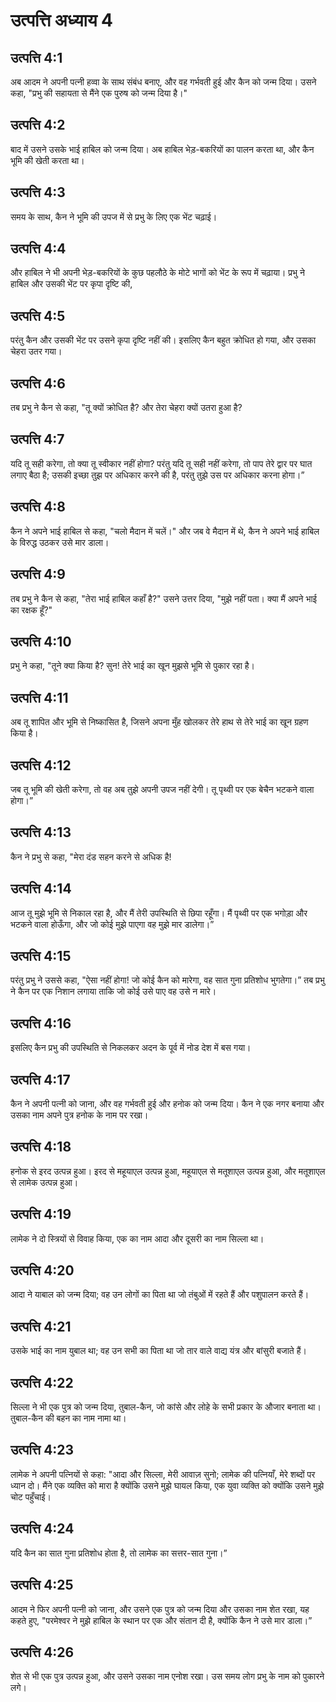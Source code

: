 # उत्पत्ति अध्याय 4

## उत्पत्ति 4:1
अब आदम ने अपनी पत्नी हव्वा के साथ संबंध बनाए, और वह गर्भवती हुई और कैन को जन्म दिया। उसने कहा, "प्रभु की सहायता से मैंने एक पुरुष को जन्म दिया है।"

## उत्पत्ति 4:2
बाद में उसने उसके भाई हाबिल को जन्म दिया। अब हाबिल भेड़-बकरियों का पालन करता था, और कैन भूमि की खेती करता था।

## उत्पत्ति 4:3
समय के साथ, कैन ने भूमि की उपज में से प्रभु के लिए एक भेंट चढ़ाई।

## उत्पत्ति 4:4
और हाबिल ने भी अपनी भेड़-बकरियों के कुछ पहलौठे के मोटे भागों को भेंट के रूप में चढ़ाया। प्रभु ने हाबिल और उसकी भेंट पर कृपा दृष्टि की,

## उत्पत्ति 4:5
परंतु कैन और उसकी भेंट पर उसने कृपा दृष्टि नहीं की। इसलिए कैन बहुत क्रोधित हो गया, और उसका चेहरा उतर गया।

## उत्पत्ति 4:6
तब प्रभु ने कैन से कहा, "तू क्यों क्रोधित है? और तेरा चेहरा क्यों उतरा हुआ है?

## उत्पत्ति 4:7
यदि तू सही करेगा, तो क्या तू स्वीकार नहीं होगा? परंतु यदि तू सही नहीं करेगा, तो पाप तेरे द्वार पर घात लगाए बैठा है; उसकी इच्छा तुझ पर अधिकार करने की है, परंतु तुझे उस पर अधिकार करना होगा।”

## उत्पत्ति 4:8
कैन ने अपने भाई हाबिल से कहा, "चलो मैदान में चलें।" और जब वे मैदान में थे, कैन ने अपने भाई हाबिल के विरुद्ध उठकर उसे मार डाला।

## उत्पत्ति 4:9
तब प्रभु ने कैन से कहा, "तेरा भाई हाबिल कहाँ है?" उसने उत्तर दिया, "मुझे नहीं पता। क्या मैं अपने भाई का रक्षक हूँ?"

## उत्पत्ति 4:10
प्रभु ने कहा, "तूने क्या किया है? सुन! तेरे भाई का खून मुझसे भूमि से पुकार रहा है।

## उत्पत्ति 4:11
अब तू शापित और भूमि से निष्कासित है, जिसने अपना मुँह खोलकर तेरे हाथ से तेरे भाई का खून ग्रहण किया है।

## उत्पत्ति 4:12
जब तू भूमि की खेती करेगा, तो वह अब तुझे अपनी उपज नहीं देगी। तू पृथ्वी पर एक बेचैन भटकने वाला होगा।”

## उत्पत्ति 4:13
कैन ने प्रभु से कहा, "मेरा दंड सहन करने से अधिक है!

## उत्पत्ति 4:14
आज तू मुझे भूमि से निकाल रहा है, और मैं तेरी उपस्थिति से छिपा रहूँगा। मैं पृथ्वी पर एक भगोड़ा और भटकने वाला होऊँगा, और जो कोई मुझे पाएगा वह मुझे मार डालेगा।”

## उत्पत्ति 4:15
परंतु प्रभु ने उससे कहा, "ऐसा नहीं होगा! जो कोई कैन को मारेगा, वह सात गुना प्रतिशोध भुगतेगा।” तब प्रभु ने कैन पर एक निशान लगाया ताकि जो कोई उसे पाए वह उसे न मारे।

## उत्पत्ति 4:16
इसलिए कैन प्रभु की उपस्थिति से निकलकर अदन के पूर्व में नोड देश में बस गया।

## उत्पत्ति 4:17
कैन ने अपनी पत्नी को जाना, और वह गर्भवती हुई और हनोक को जन्म दिया। कैन ने एक नगर बनाया और उसका नाम अपने पुत्र हनोक के नाम पर रखा।

## उत्पत्ति 4:18
हनोक से इरद उत्पन्न हुआ। इरद से महूयाएल उत्पन्न हुआ, महूयाएल से मतूशाएल उत्पन्न हुआ, और मतूशाएल से लामेक उत्पन्न हुआ।

## उत्पत्ति 4:19
लामेक ने दो स्त्रियों से विवाह किया, एक का नाम आदा और दूसरी का नाम सिल्ला था।

## उत्पत्ति 4:20
आदा ने याबाल को जन्म दिया; वह उन लोगों का पिता था जो तंबुओं में रहते हैं और पशुपालन करते हैं।

## उत्पत्ति 4:21
उसके भाई का नाम युबाल था; वह उन सभी का पिता था जो तार वाले वाद्य यंत्र और बांसुरी बजाते हैं।

## उत्पत्ति 4:22
सिल्ला ने भी एक पुत्र को जन्म दिया, तुबाल-कैन, जो कांसे और लोहे के सभी प्रकार के औजार बनाता था। तुबाल-कैन की बहन का नाम नामा था।

## उत्पत्ति 4:23
लामेक ने अपनी पत्नियों से कहा: "आदा और सिल्ला, मेरी आवाज़ सुनो; लामेक की पत्नियाँ, मेरे शब्दों पर ध्यान दो। मैंने एक व्यक्ति को मारा है क्योंकि उसने मुझे घायल किया, एक युवा व्यक्ति को क्योंकि उसने मुझे चोट पहुँचाई।

## उत्पत्ति 4:24
यदि कैन का सात गुना प्रतिशोध होता है, तो लामेक का सत्तर-सात गुना।”

## उत्पत्ति 4:25
आदम ने फिर अपनी पत्नी को जाना, और उसने एक पुत्र को जन्म दिया और उसका नाम शेत रखा, यह कहते हुए, "परमेश्वर ने मुझे हाबिल के स्थान पर एक और संतान दी है, क्योंकि कैन ने उसे मार डाला।”

## उत्पत्ति 4:26
शेत से भी एक पुत्र उत्पन्न हुआ, और उसने उसका नाम एनोश रखा। उस समय लोग प्रभु के नाम को पुकारने लगे।
